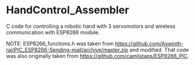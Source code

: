 # HandControl_Assembler
C code for controlling a robotic hand with 3 servomotors and wireless communication with ESP8266 module.

NOTE: ESP8266_functions.h was taken from https://github.com/Aswinth-raj/PIC_ESP8266-Sending-mail/archive/master.zip and modified. That code was also originally taken from https://github.com/camilstaps/ESP8266_PIC.
